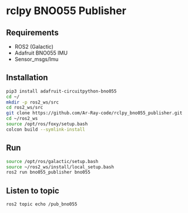 # rclpy BNO055 Publisher

## Requirements

- ROS2 (Galactic)
- Adafruit BNO055 IMU
- Sensor_msgs/Imu

## Installation

```bash
pip3 install adafruit-circuitpython-bno055
cd ~/
mkdir -p ros2_ws/src
cd ros2_ws/src
git clone https://github.com/Ar-Ray-code/rclpy_bno055_publisher.git
cd ~/ros2_ws
source /opt/ros/foxy/setup.bash
colcon build --symlink-install
```

## Run

```bash
source /opt/ros/galactic/setup.bash
source ~/ros2_ws/install/local_setup.bash
ros2 run bno055_publisher bno055
```

## Listen to topic

```bash
ros2 topic echo /pub_bno055 
```
